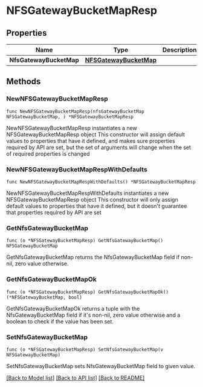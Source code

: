 # NFSGatewayBucketMapResp

## Properties

Name | Type | Description | Notes
------------ | ------------- | ------------- | -------------
**NfsGatewayBucketMap** | [**NFSGatewayBucketMap**](NFSGatewayBucketMap.md) |  | 

## Methods

### NewNFSGatewayBucketMapResp

`func NewNFSGatewayBucketMapResp(nfsGatewayBucketMap NFSGatewayBucketMap, ) *NFSGatewayBucketMapResp`

NewNFSGatewayBucketMapResp instantiates a new NFSGatewayBucketMapResp object
This constructor will assign default values to properties that have it defined,
and makes sure properties required by API are set, but the set of arguments
will change when the set of required properties is changed

### NewNFSGatewayBucketMapRespWithDefaults

`func NewNFSGatewayBucketMapRespWithDefaults() *NFSGatewayBucketMapResp`

NewNFSGatewayBucketMapRespWithDefaults instantiates a new NFSGatewayBucketMapResp object
This constructor will only assign default values to properties that have it defined,
but it doesn't guarantee that properties required by API are set

### GetNfsGatewayBucketMap

`func (o *NFSGatewayBucketMapResp) GetNfsGatewayBucketMap() NFSGatewayBucketMap`

GetNfsGatewayBucketMap returns the NfsGatewayBucketMap field if non-nil, zero value otherwise.

### GetNfsGatewayBucketMapOk

`func (o *NFSGatewayBucketMapResp) GetNfsGatewayBucketMapOk() (*NFSGatewayBucketMap, bool)`

GetNfsGatewayBucketMapOk returns a tuple with the NfsGatewayBucketMap field if it's non-nil, zero value otherwise
and a boolean to check if the value has been set.

### SetNfsGatewayBucketMap

`func (o *NFSGatewayBucketMapResp) SetNfsGatewayBucketMap(v NFSGatewayBucketMap)`

SetNfsGatewayBucketMap sets NfsGatewayBucketMap field to given value.



[[Back to Model list]](../README.md#documentation-for-models) [[Back to API list]](../README.md#documentation-for-api-endpoints) [[Back to README]](../README.md)


